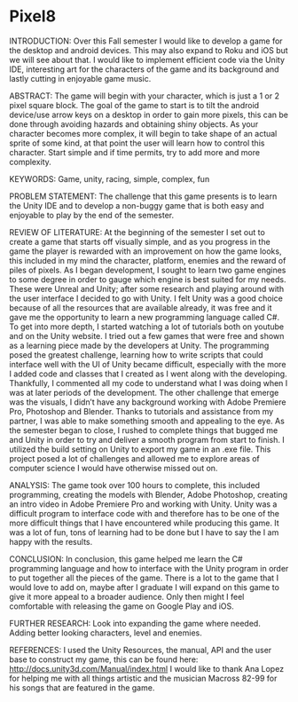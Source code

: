 # Pixel8
INTRODUCTION:
Over this Fall semester I would like to develop a game for the desktop and android devices. This may also expand to Roku and iOS but we will see about that. I would like to implement efficient code via the Unity IDE, interesting art for the characters of the game and its background and lastly cutting in enjoyable game music.  

ABSTRACT:
The game will begin with your character, which is just a 1 or 2 pixel square block. The goal of the game to start is to tilt the android device/use arrow keys on a desktop in order to gain more pixels, this can be done through avoiding hazards and obtaining shiny objects. As your character becomes more complex, it will begin to take shape of an actual sprite of some kind, at that point the user will learn how to control this character. Start simple and if time permits, try to add more and more complexity.

KEYWORDS:
Game, unity, racing, simple, complex, fun

PROBLEM STATEMENT:
The challenge that this game presents is to learn the Unity IDE and to develop a non-buggy game that is both easy and enjoyable to play by the end of the semester. 

REVIEW OF LITERATURE:
At the beginning of the semester I set out to create a game that starts off visually simple, and as you progress in the game the player is rewarded with an improvement on how the game looks, this included in my mind the character, platform, enemies and the reward of piles of pixels. 
As I began development, I sought to learn two game engines to some degree in order to gauge which engine is best suited for my needs. These were Unreal and Unity; after some research and playing around with the user interface I decided to go with Unity. 
I felt Unity was a good choice because of all the resources that are available already, it was free and it gave me the opportunity to learn a new programming language called C#. 
To get into more depth, I started watching a lot of tutorials both on youtube and on the Unity website. I tried out a few games that were free and shown as a learning piece made by the developers at Unity. 
The programming posed the greatest challenge, learning how to write scripts that could interface well with the UI of Unity became difficult, especially with the more I added code and classes that I created as I went along with the developing. Thankfully, I commented all my code to understand what I was doing when I was at later periods of the development. 
The other challenge that emerge was the visuals, I didn’t have any background working with Adobe Premiere Pro, Photoshop and Blender. Thanks to tutorials and assistance from my partner, I was able to make something smooth and appealing to the eye. 
As the semester began to close, I rushed to complete things that bugged me and Unity in order to try and deliver a smooth program from start to finish. I utilized the build setting on Unity to export my game in an .exe file. 
This project posed a lot of challenges and allowed me to explore areas of computer science I would have otherwise missed out on. 

ANALYSIS:
The game took over 100 hours to complete, this included programming, creating the models with Blender, Adobe Photoshop, creating an intro video in Adobe Premiere Pro and working with Unity. Unity was a difficult program to interface code with and therefore has to be one of the more difficult things that I have encountered while producing this game. It was a lot of fun, tons of learning had to be done but I have to say the I am happy with the results. 


CONCLUSION:
In conclusion, this game helped me learn the C# programming language and how to interface with the Unity program in order to put together all the pieces of the game. There is a lot to the game that I would love to add on, maybe after I graduate I will expand on this game to give it more appeal to a broader audience. Only then might I feel comfortable with releasing the game on Google Play and iOS.

FURTHER RESEARCH:
Look into expanding the game where needed. Adding better looking characters, level and enemies. 

REFERENCES:
I used the Unity Resources, the manual, API and the user base to construct my game, this can be found here: http://docs.unity3d.com/Manual/index.html
I would like to thank Ana Lopez for helping me with all things artistic and the musician Macross 82-99 for his songs that are featured in the game.

